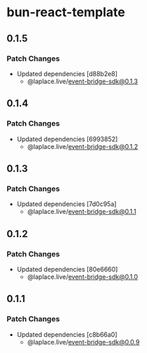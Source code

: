 # bun-react-template

## 0.1.5

### Patch Changes

- Updated dependencies [d88b2e8]
  - @laplace.live/event-bridge-sdk@0.1.3

## 0.1.4

### Patch Changes

- Updated dependencies [6993852]
  - @laplace.live/event-bridge-sdk@0.1.2

## 0.1.3

### Patch Changes

- Updated dependencies [7d0c95a]
  - @laplace.live/event-bridge-sdk@0.1.1

## 0.1.2

### Patch Changes

- Updated dependencies [80e6660]
  - @laplace.live/event-bridge-sdk@0.1.0

## 0.1.1

### Patch Changes

- Updated dependencies [c8b66a0]
  - @laplace.live/event-bridge-sdk@0.0.9
